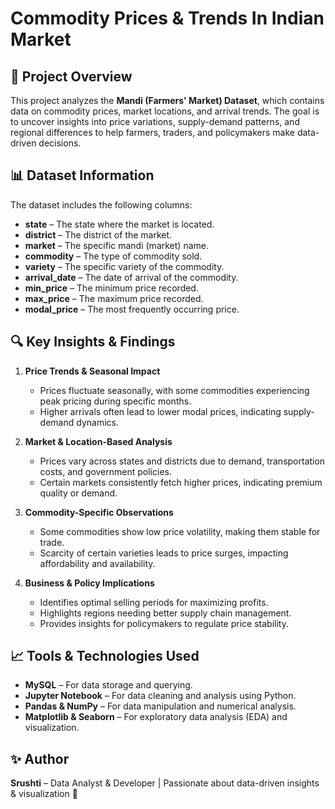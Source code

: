 # Commodity Prices & Trends In Indian Market


## 📌 Project Overview
This project analyzes the **Mandi (Farmers' Market) Dataset**, which contains data on commodity prices, market locations, and arrival trends. The goal is to uncover insights into price variations, supply-demand patterns, and regional differences to help farmers, traders, and policymakers make data-driven decisions.

## 📊 Dataset Information
The dataset includes the following columns:
- **state** – The state where the market is located.
- **district** – The district of the market.
- **market** – The specific mandi (market) name.
- **commodity** – The type of commodity sold.
- **variety** – The specific variety of the commodity.
- **arrival_date** – The date of arrival of the commodity.
- **min_price** – The minimum price recorded.
- **max_price** – The maximum price recorded.
- **modal_price** – The most frequently occurring price.

## 🔍 Key Insights & Findings
1. **Price Trends & Seasonal Impact**
   - Prices fluctuate seasonally, with some commodities experiencing peak pricing during specific months.
   - Higher arrivals often lead to lower modal prices, indicating supply-demand dynamics.
   
2. **Market & Location-Based Analysis**
   - Prices vary across states and districts due to demand, transportation costs, and government policies.
   - Certain markets consistently fetch higher prices, indicating premium quality or demand.
   
3. **Commodity-Specific Observations**
   - Some commodities show low price volatility, making them stable for trade.
   - Scarcity of certain varieties leads to price surges, impacting affordability and availability.
   
4. **Business & Policy Implications**
   - Identifies optimal selling periods for maximizing profits.
   - Highlights regions needing better supply chain management.
   - Provides insights for policymakers to regulate price stability.

## 📈 Tools & Technologies Used

- **MySQL** – For data storage and querying.
- **Jupyter Notebook** – For data cleaning and analysis using Python.
- **Pandas & NumPy** – For data manipulation and numerical analysis.
- **Matplotlib & Seaborn** – For exploratory data analysis (EDA) and visualization.


## ✨ Author
**Srushti** – Data Analyst & Developer | Passionate about data-driven insights & visualization 🚀

